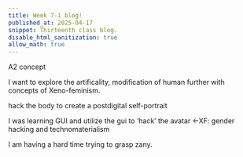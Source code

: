 ```yaml
---
title: Week 7-1 blog!
published_at: 2025-04-17
snippet: Thirteenth class blog. 
disable_html_sanitization: true
allow_math: true
---
```


A2 concept

I want to explore the artificality, modification of human further with concepts of Xeno-feminism.

hack the body to create a postdigital self-portrait

I was learning GUI and utilize the gui to ‘hack’ the avatar  ←XF: gender hacking and technomaterialism

I am having a hard time trying to grasp zany.

